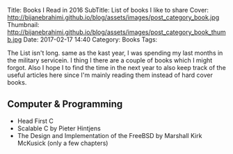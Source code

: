Title: Books I Read in 2016
SubTitle: List of books I like to share
Cover: http://bijanebrahimi.github.io/blog/assets/images/post_category_book.jpg
Thumbnail: http://bijanebrahimi.github.io/blog/assets/images/post_category_book_thumb.jpg
Date: 2017-02-17 14:40
Category: Books
Tags: 

The List isn't long. same as the kast year, I was spending my last months in the military servicein. I thing I there are a couple of books which I might forgot. Also I hope I to find the time in the next year to also keep track of the useful articles here since I'm mainly reading them instead of hard cover books.

## Computer & Programming

* Head First C
* Scalable C by Pieter Hintjens
* The Design and Implementation of the FreeBSD by Marshall Kirk McKusick (only a few chapters)